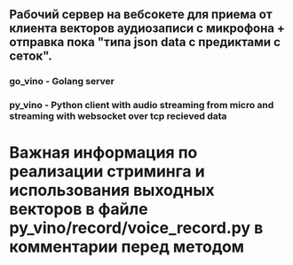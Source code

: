 ## Рабочий сервер на вебсокете для приема от клиента векторов аудиозаписи с микрофона + отправка пока "типа json data с предиктами с сеток".
### go_vino - Golang server
### py_vino - Python client with audio streaming from micro and streaming with websocket over tcp recieved data

# Важная информация по реализации стриминга и использования выходных векторов в файле py_vino/record/voice_record.py в комментарии перед методом

